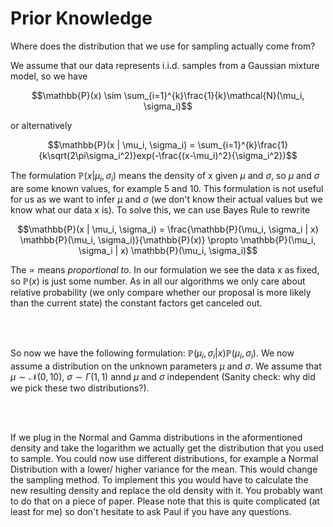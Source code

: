 # Prior Knowledge


Where does the distribution that we use for sampling actually come from?

We assume that our data represents i.i.d. samples from a Gaussian mixture model, so we have

$$\mathbb{P}(x) \sim \sum_{i=1}^{k}\frac{1}{k}\mathcal{N}(\mu_i, \sigma_i)$$

or alternatively

$$\mathbb{P}(x | \mu_i, \sigma_i) = \sum_{i=1}^{k}\frac{1}{k\sqrt(2\pi\sigma_i^2)}exp(-\frac{(x-\mu_i)^2}{\sigma_i^2})$$

The formulation $\mathbb{P}(x | \mu_i, \sigma_i)$ means the density of x given $\mu$ and $\sigma$, so $\mu$ and $\sigma$ are some known values, for example 5 and 10. This formulation is not useful for us as we want to infer $\mu$ and $\sigma$ (we don't know their actual values but we know what our data x is). To solve this, we can use Bayes Rule to rewrite

$$\mathbb{P}(x | \mu_i, \sigma_i) = \frac{\mathbb{P}(\mu_i, \sigma_i | x) \mathbb{P}(\mu_i, \sigma_i)}{\mathbb{P}(x)} \propto \mathbb{P}(\mu_i, \sigma_i | x) \mathbb{P}(\mu_i, \sigma_i)$$

The $\propto$ means *proportional to*. In our formulation we see the data x as fixed, so $\mathbb{P}(x)$ is just some number. As in all our algorithms we only care about relative probability (we only compare whether our proposal is more likely than the current state) the constant factors get canceled out.

<br/><br/>

So now we have the following formulation: $\mathbb{P}(\mu_i, \sigma_i | x) \mathbb{P}(\mu_i, \sigma_i)$. We now assume a distribution on the unknown parameters $\mu$ and $\sigma$. We assume that $\mu \sim \mathcal{N}(0, 10)$, $\sigma \sim \Gamma(1, 1)$ annd $\mu$ and $\sigma$ independent (Sanity check: why did we pick these two distributions?). 

<br/><br/>

If we plug in the Normal and Gamma distributions in the aformentioned density and take the logarithm we actually get the distribution that you used to sample. You could now use different distributions, for example a Normal Distribution with a lower/ higher variance for the mean. This would change the sampling method. To implement this you would have to calculate the new resulting density and replace the old density with it. You probably want to do that on a piece of paper. Please note that this is quite complicated (at least for me) so don't hesitate to ask Paul if you have any questions. 